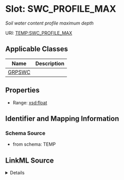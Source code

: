 # Slot: SWC_PROFILE_MAX
_Soil water content profile maximum depth_


URI: [TEMP:SWC_PROFILE_MAX](https://example.org/TEMP/SWC_PROFILE_MAX)



<!-- no inheritance hierarchy -->




## Applicable Classes

| Name | Description |
| --- | --- |
[GRPSWC](GRPSWC.md) | 






## Properties

* Range: [xsd:float](xsd:float)







## Identifier and Mapping Information







### Schema Source


* from schema: TEMP




## LinkML Source

<details>
```yaml
name: SWC_PROFILE_MAX
description: Soil water content profile maximum depth
from_schema: TEMP
rank: 1000
alias: SWC_PROFILE_MAX
domain_of:
- GRP_SWC
range: float
unit:
  symbol: cm

```
</details>